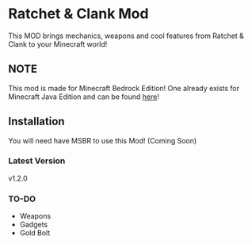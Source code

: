 # Ratchet & Clank Mod
This MOD brings mechanics, weapons and cool features from Ratchet &amp; Clank to your Minecraft world!

## NOTE
This mod is made for Minecraft Bedrock Edition! One already exists for Minecraft Java Edition and can be found [here](https://minecraft.curseforge.com/projects/ratchet-clank-mod)!

## Installation
You will need have MSBR to use this Mod! (Coming Soon)

### Latest Version
v1.2.0

### TO-DO
- Weapons
- Gadgets
- Gold Bolt
